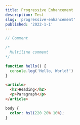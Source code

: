 ```yaml
---
title: Progressive Enhancement
description: Test
slug: 'progressive-enhancement'
published: '2022-1-1'
---
```


```js
// Comment

/*
  Multiline comment
*/

function hello() {
  console.log('Hello, World!')
}
```

```html
<article>
  <h2>Heading</h2>
  <p>Paragraph</p>
</article>
```

```css
body {
  color: hsl(220 20% 10%);
}
```